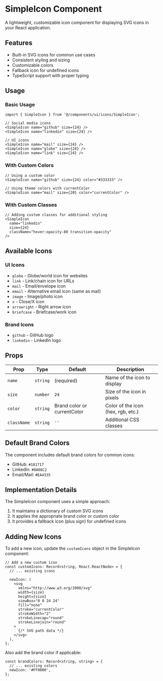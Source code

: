 # SimpleIcon Component

A lightweight, customizable icon component for displaying SVG icons in your React application.

## Features

- Built-in SVG icons for common use cases
- Consistent styling and sizing
- Customizable colors
- Fallback icon for undefined icons
- TypeScript support with proper typing

## Usage

### Basic Usage

```tsx
import { SimpleIcon } from '@/components/ui/icons/SimpleIcon';

// Social media icons
<SimpleIcon name="github" size={24} />
<SimpleIcon name="linkedin" size={24} />

// UI icons
<SimpleIcon name="mail" size={24} />
<SimpleIcon name="globe" size={24} />
<SimpleIcon name="link" size={24} />
```

### With Custom Colors

```tsx
// Using a custom color
<SimpleIcon name="github" size={24} color="#333333" />

// Using theme colors with currentColor
<SimpleIcon name="mail" size={20} color="currentColor" />
```

### With Custom Classes

```tsx
// Adding custom classes for additional styling
<SimpleIcon 
  name="linkedin" 
  size={24} 
  className="hover:opacity-80 transition-opacity" 
/>
```

## Available Icons

### UI Icons

- `globe` - Globe/world icon for websites
- `link` - Link/chain icon for URLs
- `mail` - Email/envelope icon
- `email` - Alternative email icon (same as mail)
- `image` - Image/photo icon
- `x` - Close/X icon
- `arrowright` - Right arrow icon
- `briefcase` - Briefcase/work icon

### Brand Icons

- `github` - GitHub logo
- `linkedin` - LinkedIn logo

## Props

| Prop | Type | Default | Description |
|------|------|---------|-------------|
| `name` | `string` | (required) | Name of the icon to display |
| `size` | `number` | `24` | Size of the icon in pixels |
| `color` | `string` | Brand color or currentColor | Color of the icon (hex, rgb, etc.) |
| `className` | `string` | `''` | Additional CSS classes |

## Default Brand Colors

The component includes default brand colors for common icons:

- GitHub: `#181717`
- LinkedIn: `#0A66C2`
- Email/Mail: `#EA4335`

## Implementation Details

The SimpleIcon component uses a simple approach:

1. It maintains a dictionary of custom SVG icons
2. It applies the appropriate brand color or custom color
3. It provides a fallback icon (plus sign) for undefined icons

## Adding New Icons

To add a new icon, update the `customIcons` object in the SimpleIcon component:

```tsx
// Add a new custom icon
const customIcons: Record<string, React.ReactNode> = {
  // ... existing icons
  
  newIcon: (
    <svg 
      xmlns="http://www.w3.org/2000/svg" 
      width={size} 
      height={size} 
      viewBox="0 0 24 24" 
      fill="none" 
      stroke="currentColor" 
      strokeWidth="2" 
      strokeLinecap="round" 
      strokeLinejoin="round"
    >
      {/* SVG path data */}
    </svg>
  ),
};
```

Also add the brand color if applicable:

```tsx
const brandColors: Record<string, string> = {
  // ... existing colors
  newIcon: '#FF0000',
};
``` 